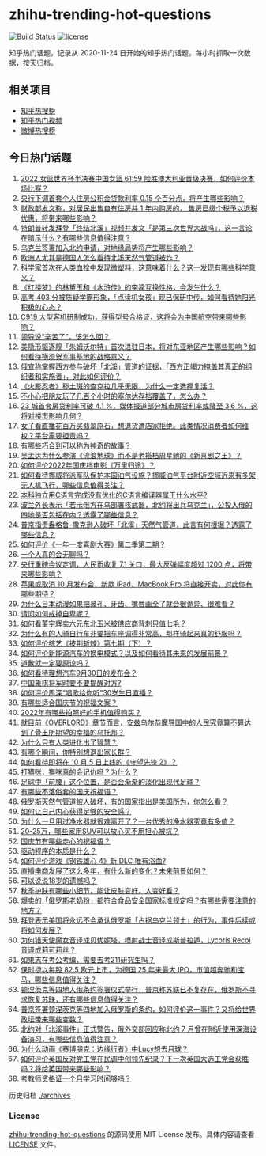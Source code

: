 # zhihu-trending-hot-questions

[![Build Status](https://github.com/justjavac/zhihu-trending-hot-questions/workflows/ci/badge.svg?branch=master)](https://github.com/justjavac/zhihu-trending-hot-questions/actions)
[![license](https://img.shields.io/github/license/justjavac/zhihu-trending-hot-questions)](https://github.com/justjavac/zhihu-trending-hot-questions/blob/master/LICENSE)

知乎热门话题，记录从 2020-11-24 日开始的知乎热门话题。每小时抓取一次数据，按天[归档](./archives)。

## 相关项目

- [知乎热搜榜](https://github.com/justjavac/zhihu-trending-top-search)
- [知乎热门视频](https://github.com/justjavac/zhihu-trending-hot-video)
- [微博热搜榜](https://github.com/justjavac/weibo-trending-hot-search)

## 今日热门话题

<!-- BEGIN -->
<!-- 最后更新时间 Sat Oct 01 2022 05:06:23 GMT+0800 (China Standard Time) -->

1. [2022 女篮世界杯半决赛中国女篮 61:59 险胜澳大利亚晋级决赛，如何评价本场比赛？](https://www.zhihu.com/question/557014697)
1. [央行下调首套个人住房公积金贷款利率 0.15 个百分点，将产生哪些影响？](https://www.zhihu.com/question/557143703)
1. [财政部发文称，对居民出售自有住房并 1 年内购房的， 售房已缴个税予以退税优惠，将带来哪些影响？](https://www.zhihu.com/question/556970736)
1. [特朗普转发拜登「终结北溪」视频并发文「是第三次世界大战吗」，这一言论在暗示什么？有哪些信息值得注意？](https://www.zhihu.com/question/556858712)
1. [乌克兰签署加入北约申请，对地缘局势将产生哪些影响？](https://www.zhihu.com/question/557163361)
1. [欧洲人尤其是德国人怎么看待北溪天然气管道被炸？](https://www.zhihu.com/question/556015016)
1. [科学家首次在人类血栓中发现微塑料，这意味着什么？这一发现有哪些科学意义？](https://www.zhihu.com/question/556869839)
1. [《红楼梦》的林黛玉和《水浒传》的李逵互换性格，会发生什么？](https://www.zhihu.com/question/556009337)
1. [高考 403 分被质疑学霸形象，「点读机女孩」现已保研中传，如何看待她阳光积极的心态？](https://www.zhihu.com/question/556458307)
1. [C919 大型客机研制成功，获得型号合格证，这将会为中国航空带来哪些影响？](https://www.zhihu.com/question/557031167)
1. [领导说“辛苦了”，该怎么回？](https://www.zhihu.com/question/432005035)
1. [美隐形驱逐舰「朱姆沃尔特」首次进驻日本，将对东亚地区产生哪些影响？如何看待横须贺军事基地的战略意义？](https://www.zhihu.com/question/556381219)
1. [俄宣称掌握西方参与破坏「北溪」管道的证据，「西方正竭力掩盖其真正的组织者和实施者」，对此如何评价？](https://www.zhihu.com/question/557087473)
1. [《火影忍者》秽土斑的查克拉几乎无限，为什么一定选择复活？](https://www.zhihu.com/question/553839346)
1. [不小心把朋友玩了几百个小时的塞尔达存档覆盖了，怎么办？](https://www.zhihu.com/question/555975233)
1. [23 城首套房贷利率可破 4.1 %，媒体报道部分城市房贷利率或降至 3.6 %，这将对楼市影响几何？](https://www.zhihu.com/question/556926218)
1. [女子看直播花百万买翡翠原石，想退货遭店家拒绝。此类情况消费者如何维权？平台需要担责吗？](https://www.zhihu.com/question/555851790)
1. [有哪些巧合到可以称为神奇的故事？](https://www.zhihu.com/question/66562971)
1. [吴孟达为什么参演《流浪地球》而不是老搭档周星驰的《新喜剧之王》？](https://www.zhihu.com/question/311959965)
1. [如何评价2022年国庆档电影《万里归途》？](https://www.zhihu.com/question/555312382)
1. [如何看待挪威将派军队保护本国油气设施？挪威油气平台附近空域近来有多架无人机飞行，哪些信息值得关注？](https://www.zhihu.com/question/556526318)
1. [本科独立用C语言完成没有优化的C语言编译器属于什么水平?](https://www.zhihu.com/question/556253610)
1. [波兰外长表示「若示俄方在乌部署核武器，北约将出兵乌克兰」，公投入俄的四地是否包括在内？透露了哪些信息？](https://www.zhihu.com/question/557129616)
1. [普京指责盎格鲁-撒克逊人破坏「北溪」天然气管道，此言有何根据？透露了哪些信息？](https://www.zhihu.com/question/557151436)
1. [如何评价《一年一度喜剧大赛》第二季第二期？](https://www.zhihu.com/question/557080086)
1. [一个人真的会无聊吗？](https://www.zhihu.com/question/556775176)
1. [央行重磅会议定调，人民币收复 7.1 关口，最大反弹幅度超过 1200 点，将带来哪些影响？](https://www.zhihu.com/question/556860966)
1. [苹果或取消 10 月发布会，新款 iPad、MacBook Pro 将直接开卖，对此你有哪些期待？](https://www.zhihu.com/question/555586252)
1. [为什么日本动漫如果把鼻孔、牙齿、嘴唇画全了就会很诡异、很难看？](https://www.zhihu.com/question/28489148)
1. [请问如何戒掉自卑呢？](https://www.zhihu.com/question/555551961)
1. [如何看董宇辉卖六元东北玉米被供应商背刺只值七毛？](https://www.zhihu.com/question/555872060)
1. [为什么有的人骑自行车非要把车座调得非常高，那样骑起来真的舒服吗？](https://www.zhihu.com/question/556246431)
1. [如何评价综艺《披荆斩棘》第七期（下）？](https://www.zhihu.com/question/556853386)
1. [如何评价新能源汽车的换电模式？以及如何看待其未来的发展前景？](https://www.zhihu.com/question/411769140)
1. [道歉就一定要原谅吗？](https://www.zhihu.com/question/556959196)
1. [如何看待理想汽车9月30日的发布会？](https://www.zhihu.com/question/555074193)
1. [中国象棋将军时要不要提醒对方?](https://www.zhihu.com/question/484392953)
1. [如何评价周深“唱歌给你听”30岁生日直播？](https://www.zhihu.com/question/556806447)
1. [有哪些适合国庆节的祝福文案？](https://www.zhihu.com/question/489475061)
1. [2022年有哪些拍照好的手机值得购买？](https://www.zhihu.com/question/509266576)
1. [就目前《OVERLORD》章节而言，安兹乌尔恭魔导国中的人民究竟算不算达到了骨王所期望的幸福的乌托邦？](https://www.zhihu.com/question/519091827)
1. [为什么只有人类进化出了智慧？](https://www.zhihu.com/question/32110547)
1. [有哪个瞬间，你特别想退出家长群？](https://www.zhihu.com/question/471983693)
1. [如何看待即将在 10 月 5 日上线的《守望先锋 2》？](https://www.zhihu.com/question/556390587)
1. [打猫咪，猫咪真的会记仇吗？为什么？](https://www.zhihu.com/question/556056158)
1. [足球中「前腰」这个位置，是否会渐渐的淡化出现代足球？](https://www.zhihu.com/question/306327981)
1. [有哪些不落俗套的国庆祝福语？](https://www.zhihu.com/question/66087255)
1. [俄罗斯天然气管道被人破坏，有的国家指出是美国所为，你怎么看？](https://www.zhihu.com/question/556771805)
1. [如何让自己内心获得足够的安全感？](https://www.zhihu.com/question/548910197)
1. [为什么一旦用过净水器就很难离开了？一台优秀的净水器究竟有多值？](https://www.zhihu.com/question/556861578)
1. [20-25万，哪些家用SUV可以放心买不用担心被坑？](https://www.zhihu.com/question/552659731)
1. [国庆节有哪些走心的祝福语？](https://www.zhihu.com/question/296796795)
1. [驱动程序的本质是什么？](https://www.zhihu.com/question/33423788)
1. [如何评价游戏《钢铁雄心 4》新 DLC 唯有浴血?](https://www.zhihu.com/question/556037647)
1. [直播电商发展了这么多年，有什么新的变化？未来前景如何？](https://www.zhihu.com/question/556666289)
1. [可以说说18岁的遗憾吗？](https://www.zhihu.com/question/555776818)
1. [秋季护肤有哪些小细节，能让皮肤变好，人变好看？](https://www.zhihu.com/question/555645715)
1. [爆卖的「俄罗斯老奶粉」都符合食品安全国家标准规定吗？有哪些需要注意的地方？](https://www.zhihu.com/question/556213396)
1. [拜登表示美国将永远不会承认俄罗斯「占据乌克兰领土」的行为，事件后续或将如何发展？](https://www.zhihu.com/question/556854337)
1. [为何猎天使魔女音译成贝优妮塔，喷射战士音译成斯普拉遁，Lycoris Recoi 音译成莉可莉丝？](https://www.zhihu.com/question/555012243)
1. [如果志在考公考编，需要去考211研究生吗？](https://www.zhihu.com/question/552881959)
1. [保时捷以每股 82.5 欧元上市，为德国 25 年来最大 IPO，市值超奔驰和宝马，哪些信息值得关注？](https://www.zhihu.com/question/556706402)
1. [顿涅茨克等四地入俄条约签署仪式举行，普京称苏联已不复存在，俄罗斯不寻求恢复苏联，还有哪些信息值得关注？](https://www.zhihu.com/question/557146759)
1. [普京签署顿涅茨克等四地加入俄罗斯的条约，如何评价这一事件？又将给世界政坛带来哪些变数？](https://www.zhihu.com/question/557150007)
1. [北约对「北溪事件」正式警告，俄外交部回应称北约 7 月曾在附近使用深海设备演习，有哪些信息值得注意？](https://www.zhihu.com/question/556780391)
1. [为什么动画《赛博朋克：边缘行者》中Lucy想去月球？](https://www.zhihu.com/question/555033354)
1. [如何评价英国反对党工党在民调中创领先纪录？下一次英国大选工党会获胜吗？将给英国带来哪些影响？](https://www.zhihu.com/question/556783041)
1. [考教师资格证一个月学习时间够吗？](https://www.zhihu.com/question/550264043)

<!-- END -->

历史归档 [./archives](./archives)

### License

[zhihu-trending-hot-questions](https://github.com/justjavac/zhihu-trending-hot-questions)
的源码使用 MIT License 发布。具体内容请查看 [LICENSE](./LICENSE) 文件。

